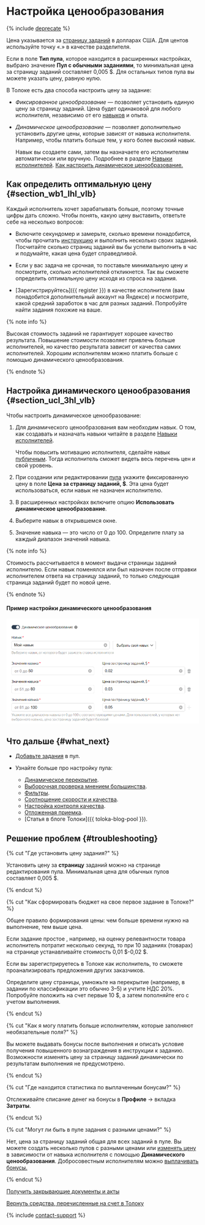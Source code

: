 # Настройка ценообразования

{% include [deprecate](../../_includes/deprecate.md) %}

Цена указывается за [страницу заданий](../../glossary.md#task-suite) в долларах США. Для центов используйте точку «.» в качестве разделителя.

Если в поле **Тип пула**, которое находится в расширенных настройках, выбрано значение **Пул с обычными заданиями**, то минимальная цена за страницу заданий составляет 0,005 \$. Для остальных типов пула вы можете указать цену, равную нулю.

В Толоке есть два способа настроить цену за задание:

- _Фиксированное ценообразование_ — позволяет установить единую цену за страницу заданий. Цена будет одинаковой для любого исполнителя, независимо от его [навыков](../../glossary.md#skill) и опыта.

- _Динамическое ценообразование_ — позволяет дополнительно установить другие цены, которые зависят от навыка исполнителя. Например, чтобы платить больше тем, у кого более высокий навык.

    Навык вы создаете сами, затем вы назначаете его исполнителям автоматически или вручную. Подробнее в разделе [Навыки исполнителей](nav.md). [Как настроить динамическое ценообразование.](dynamic-pricing.md#section_ucl_3hl_vlb)

## Как определить оптимальную цену {#section_wb1_lhl_vlb}

Каждый исполнитель хочет зарабатывать больше, поэтому точные цифры дать сложно. Чтобы понять, какую цену выставить, ответьте себе на несколько вопросов:

- Включите секундомер и замерьте, сколько времени понадобится, чтобы прочитать [инструкцию](../../glossary.md#instructions) и выполнить несколько своих заданий. Посчитайте сколько страниц заданий вы бы успели выполнить в час и подумайте, какая цена будет справедливой.

- Если у вас задача не срочная, то поставьте минимальную цену и посмотрите, сколько исполнителей откликнется. Так вы сможете определить оптимальную цену исходя из спроса на задания.

- [Зарегистрируйтесь]({{ register }}) в качестве исполнителя (вам понадобится дополнительный аккаунт на Яндексе) и посмотрите, какой средний заработок в час для разных заданий. Попробуйте найти задания похожие на ваше.

{% note info %}

Высокая стоимость заданий не гарантирует хорошее качество результата. Повышение стоимости позволяет привлечь больше исполнителей, но качество результата зависит от качества самих исполнителей. Хорошим исполнителям можно платить больше с помощью динамического ценообразования.

{% endnote %}

## Настройка динамического ценообразования {#section_ucl_3hl_vlb}

Чтобы настроить динамическое ценообразование:

1. Для динамического ценообразования вам необходим навык. О том, как создавать и назначать навыки читайте в разделе [Навыки исполнителей](nav.md).

    Чтобы повысить мотивацию исполнителя, сделайте навык [публичным](nav.md#public). Тогда исполнитель сможет видеть весь перечень цен и свой уровень.

1. При создании или редактировании [пула](../../glossary.md#pool) укажите фиксированную цену в поле **Цена за страницу заданий, \$**. Эта цена будет использоваться, если навык не назначен исполнителю.

1. В расширенных настройках включите опцию **Использовать динамическое ценообразование**.

1. Выберите навык в открывшемся окне.

1. Значение навыка — это число от 0 до 100. Определите плату за каждый диапазон значений навыка.

{% note info %}

Стоимость рассчитывается в момент выдачи страницы заданий исполнителю. Если навык поменялся или был назначен после отправки исполнителем ответа на страницу заданий, то только следующая страница заданий будет по новой цене.

{% endnote %}

#### Пример настройки динамического ценообразования

![](../_images/location-job/dynamic-pricing.png)

## Что дальше {#what_next}

- [Добавьте задания](pool.md) в пул.
- Узнайте больше про настройку пула:

    - [Динамическое перекрытие](dynamic-overlap.md).
    - [Выборочная проверка мнением большинства](selective-mvote.md).
    - [Фильтры](filters.md).
    - [Соотношение скорости и качества](adjust.md).
    - [Настройка контроля качества](qa-pool-settings.md).
    - [Отложенная приемка](offline-accept.md).
    - [Статья в блоге Толоки]({{ toloka-blog-pool }}).

## Решение проблем {#troubleshooting}

{% cut "Где установить цену задания?" %}

Установить цену за **страницу** заданий можно на странице редактирования пула. Минимальная цена для обычных пулов составляет 0,005 \$.

{% endcut %}

{% cut "Как сформировать бюджет на свое первое задание в Толоке?" %}

Общее правило формирования цены: чем больше времени нужно на выполнение, тем выше цена.

Если задание простое , например, на оценку релевантности товара исполнитель потратит несколько секунд, то при 10 заданиях (товарах) на странице устанавливайте стоимость 0,01 \$-0,02 \$.

Если вы зарегистрируетесь в Толоке как исполнитель, то сможете проанализировать предложения других заказчиков.

Определите цену страницы, умножьте на перекрытие (например, в задании по классификации это обычно 3–5) и учтите НДС 20%. Попробуйте положить на счет первые 10 \$, а затем пополняйте его с учетом выполнения.

{% endcut %}

{% cut "Как я могу платить больше исполнителям, которые заполняют необязательные поля?" %}

Вы можете выдавать бонусы после выполнения и описать условие получения повышенного вознаграждения в инструкции к заданию. Возможности изменять цену за страницу заданий динамически по результатам выполнения не предусмотрено.

{% endcut %}

{% cut "Где находится статистика по выплаченным бонусам?" %}

Отслеживайте списание денег на бонусы в **Профиле** → вкладка **Затраты**.

{% endcut %}

{% cut "Могут ли быть в пуле задания с разными ценами?" %}

Нет, цена за страницу заданий общая для всех заданий в пуле. Вы можете создать несколько пулов с разными ценами или [изменять цену](dynamic-pricing.md) в зависимости от навыка исполнителя с помощью **Динамического ценообразования**. Добросовестным исполнителям можно [выплачивать бонусы.](bonus.md)

{% endcut %}

[Получить закрывающие документы и акты](../troubleshooting/support.md#feedback_g3b_vj3_qjb)

[Вернуть средства, перечисленные на счет в Толоку](../troubleshooting/support.md#feedback_khw_wc3_qjb)

{% include [contact-support](../_includes/contact-support.md) %}